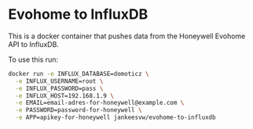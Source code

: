 # Evohome to InfluxDB

This is a docker container that pushes data from the Honeywell Evohome API to InfluxDB.

To use this run:

```bash
docker run -e INFLUX_DATABASE=domoticz \
  -e INFLUX_USERNAME=root \
  -e INFLUX_PASSWORD=pass \
  -e INFLUX_HOST=192.168.1.9 \
  -e EMAIL=email-adres-for-honeywell@example.com \
  -e PASSWORD=password-for-honeywell \
  -e APP=apikey-for-honeywell jankeesvw/evohome-to-influxdb
```
